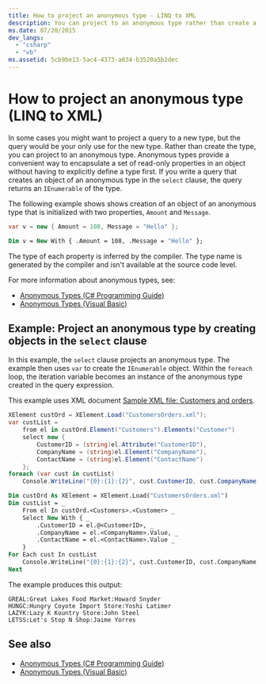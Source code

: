 ```yaml
---
title: How to project an anonymous type - LINQ to XML
description: You can project to an anonymous type rather than create a type just for use in the projection. This article provides an example for C# and Visual Basic.
ms.date: 07/20/2015
dev_langs:
  - "csharp"
  - "vb"
ms.assetid: 5cb9be13-5ac4-4373-a034-b3520a5b2dec
---
```

# How to project an anonymous type (LINQ to XML)

In some cases you might want to project a query to a new type, but the query would be your only use for the new type. Rather than create the type, you can project to an anonymous type. Anonymous types provide a convenient way to encapsulate a set of read-only properties in an object without having to explicitly define a type first. If you write a query that creates an object of an anonymous type in the `select` clause, the query returns an `IEnumerable` of the type.

The following example shows shows creation of an object of an anonymous type that is initialized with two properties, `Amount` and `Message`.

```csharp
var v = new { Amount = 108, Message = "Hello" };
```

```vb
Dim v = New With { .Amount = 108, .Message = "Hello" };
```

The type of each property is inferred by the compiler. The type name is generated by the compiler and isn't available at the source code level.

For more information about anonymous types, see:

- [Anonymous Types (C# Programming Guide)](../../csharp/programming-guide/classes-and-structs/anonymous-types)
- [Anonymous Types (Visual Basic)](../../visual-basic/programming-guide/language-features/objects-and-classes/anonymous-types)

## Example: Project an anonymous type by creating objects in the `select` clause

In this example, the `select` clause projects an anonymous type. The example then uses `var` to create the `IEnumerable` object. Within the `foreach` loop, the iteration variable becomes an instance of the anonymous type created in the query expression.

This example uses XML document [Sample XML file: Customers and orders](sample-xml-file-customers-orders.md).

```csharp
XElement custOrd = XElement.Load("CustomersOrders.xml");
var custList =
    from el in custOrd.Element("Customers").Elements("Customer")
    select new {
        CustomerID = (string)el.Attribute("CustomerID"),
        CompanyName = (string)el.Element("CompanyName"),
        ContactName = (string)el.Element("ContactName")
    };
foreach (var cust in custList)
    Console.WriteLine("{0}:{1}:{2}", cust.CustomerID, cust.CompanyName, cust.ContactName);
```

```vb
Dim custOrd As XElement = XElement.Load("CustomersOrders.xml")
Dim custList = _
    From el In custOrd.<Customers>.<Customer> _
    Select New With { _
        .CustomerID = el.@<CustomerID>, _
        .CompanyName = el.<CompanyName>.Value, _
        .ContactName = el.<ContactName>.Value _
    }
For Each cust In custList
    Console.WriteLine("{0}:{1}:{2}", cust.CustomerID, cust.CompanyName, cust.ContactName)
Next
```

The example produces this output:

```output
GREAL:Great Lakes Food Market:Howard Snyder
HUNGC:Hungry Coyote Import Store:Yoshi Latimer
LAZYK:Lazy K Kountry Store:John Steel
LETSS:Let's Stop N Shop:Jaime Yorres
```

## See also

- [Anonymous Types (C# Programming Guide)](../../csharp/programming-guide/classes-and-structs/anonymous-types)
- [Anonymous Types (Visual Basic)](../../visual-basic/programming-guide/language-features/objects-and-classes/anonymous-types)
